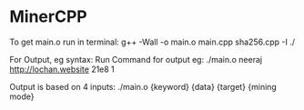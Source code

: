 # MinerCPP

To get main.o run in terminal: g++ -Wall -o main.o main.cpp sha256.cpp -I ./

For Output, eg syntax: Run Command for output eg: ./main.o neeraj http://lochan.website 21e8 1

Output is based on 4 inputs: ./main.o {keyword} {data} {target} {mining mode}
